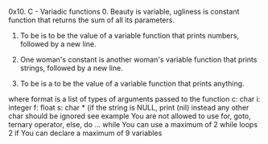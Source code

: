 0x10. C - Variadic functions
0. Beauty is variable, ugliness is constant
function that returns the sum of all its parameters.

1. To be is to be the value of a variable
function that prints numbers, followed by a new line.

2. One woman's constant is another woman's variable
function that prints strings, followed by a new line.

3. To be is a to be the value of a variable
function that prints anything.

where format is a list of types of arguments passed to the function
c: char
i: integer
f: float
s: char * (if the string is NULL, print (nil) instead
any other char should be ignored
see example
You are not allowed to use for, goto, ternary operator, else, do ... while
You can use a maximum of
2 while loops
2 if
You can declare a maximum of 9 variables

